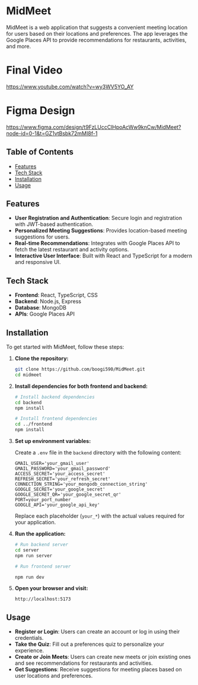 # MidMeet

MidMeet is a web application that suggests a convenient meeting location for users based on their locations and preferences. The app leverages the Google Places API to provide recommendations for restaurants, activities, and more.

# Final Video
https://www.youtube.com/watch?v=wy3WV5YO_AY

# Figma Design
https://www.figma.com/design/t9FzLUccClHpoAcWw9knCw/MidMeet?node-id=0-1&t=GZ1vtBsbk72mMI8f-1


## Table of Contents

- [Features](#features)
- [Tech Stack](#tech-stack)
- [Installation](#installation)
- [Usage](#usage)


## Features

- **User Registration and Authentication**: Secure login and registration with JWT-based authentication.
- **Personalized Meeting Suggestions**: Provides location-based meeting suggestions for users.
- **Real-time Recommendations**: Integrates with Google Places API to fetch the latest restaurant and activity options.
- **Interactive User Interface**: Built with React and TypeScript for a modern and responsive UI.

## Tech Stack

- **Frontend**: React, TypeScript, CSS
- **Backend**: Node.js, Express
- **Database**: MongoDB
- **APIs**: Google Places API

## Installation

To get started with MidMeet, follow these steps:

1. **Clone the repository:**

    ```bash
    git clone https://github.com/boogi590/MidMeet.git
    cd midmeet
    ```

2. **Install dependencies for both frontend and backend:**

    ```bash
    # Install backend dependencies
    cd backend
    npm install

    # Install frontend dependencies
    cd ../frontend
    npm install
    ```
3. **Set up environment variables:**

    Create a `.env` file in the `backend` directory with the following content:

    ```env
    GMAIL_USER='your_gmail_user'
    GMAIL_PASSWORD='your_gmail_password'
    ACCESS_SECRET='your_access_secret'
    REFRESH_SECRET='your_refresh_secret'
    CONNECTION_STRING='your_mongodb_connection_string'
    GOOGLE_SECRET='your_google_secret'
    GOOGLE_SECRET_QR='your_google_secret_qr'
    PORT=your_port_number
    GOOGLE_API='your_google_api_key'
    ```

    Replace each placeholder (`your_*`) with the actual values required for your application.

4. **Run the application:**

    ```bash
    # Run backend server
    cd server
    npm run server

    # Run frontend server
   
    npm run dev
    ```

5. **Open your browser and visit:**

    ```
    http://localhost:5173
    ```

## Usage

- **Register or Login**: Users can create an account or log in using their credentials.
- **Take the Quiz**: Fill out a preferences quiz to personalize your experience.
- **Create or Join Meets**: Users can create new meets or join existing ones and see recommendations for restaurants and activities.
- **Get Suggestions**: Receive suggestions for meeting places based on user locations and preferences.


